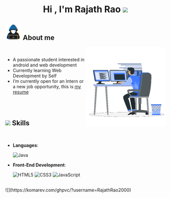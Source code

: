 <h1 align="center"><b>Hi , I'm Rajath Rao </b><img src="https://media.giphy.com/media/hvRJCLFzcasrR4ia7z/giphy.gif" width="35"></h1>

	
## <picture><img src = "https://github.com/0xAbdulKhalid/0xAbdulKhalid/raw/main/assets/mdImages/about_me.gif" width = 50px></picture> **About me**

<picture> <img align="right" src="https://github.com/0xAbdulKhalid/0xAbdulKhalid/raw/main/assets/mdImages/Right_Side.gif" width = 250px></picture>

<br>

- A passionate student interested in android and web development
- Currently learning Web Development by Self
- I’m currently open for an Intern or a new job opportunity, this is [my resume](https://drive.google.com/file/d/1zoilovqBy5slNMevzdtbKTq-uxxetAYv/view?usp=sharing)

<br><br>


## <img src="https://media2.giphy.com/media/QssGEmpkyEOhBCb7e1/giphy.gif?cid=ecf05e47a0n3gi1bfqntqmob8g9aid1oyj2wr3ds3mg700bl&rid=giphy.gif" width ="25"><b> Skills</b>
<br>

<p align="center">

- **Languages**:
    
    ![Java](https://img.shields.io/badge/-Java-blue)

    
- **Front-End Development**:

   ![HTML5](https://img.shields.io/badge/-HTML-red)
   ![CSS3](https://img.shields.io/badge/-CSS-9cf)
   ![JavaScript](https://img.shields.io/badge/-Javascript-yellow)



<br>
![](https://komarev.com/ghpvc/?username=RajathRao2000)

</p>

<br>
<br>

